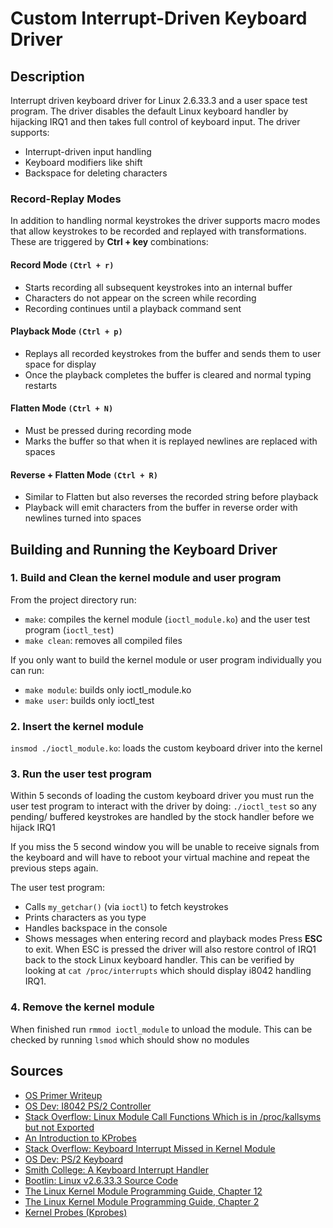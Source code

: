 # Custom Interrupt-Driven Keyboard Driver

## Description
Interrupt driven keyboard driver for Linux 2.6.33.3 and a user space test program. The driver disables the default Linux keyboard handler by hijacking IRQ1 and then takes full control of keyboard input.
The driver supports:
- Interrupt-driven input handling
- Keyboard modifiers like shift 
- Backspace for deleting characters
### Record-Replay Modes
In addition to handling normal keystrokes the driver supports macro modes that allow keystrokes to be recorded and replayed with transformations. These are triggered by **Ctrl + key** combinations:
#### Record Mode `(Ctrl + r)`
- Starts recording all subsequent keystrokes into an internal buffer
- Characters do not appear on the screen while recording
- Recording continues until a playback command sent

#### Playback Mode `(Ctrl + p)`
- Replays all recorded keystrokes from the buffer and sends them to user space for display
- Once the playback completes the buffer is cleared and normal typing restarts

#### Flatten Mode `(Ctrl + N)`
- Must be pressed during recording mode
- Marks the buffer so that when it is replayed newlines are replaced with spaces

#### Reverse + Flatten Mode `(Ctrl + R)`
- Similar to Flatten but also reverses the recorded string before playback
- Playback will emit characters from the buffer in reverse order with newlines turned into spaces

## Building and Running the Keyboard Driver
### 1. Build and Clean the kernel module and user program
From the project directory run:
- `make`: compiles the kernel module (`ioctl_module.ko`) and the user test program (`ioctl_test`)
- `make clean`: removes all compiled files

If you only want to build the kernel module or user program individually you can run:
- `make module`: builds only ioctl_module.ko
- `make user`: builds only ioctl_test

### 2. Insert the kernel module
`insmod ./ioctl_module.ko`: loads the custom keyboard driver into the kernel

### 3. Run the user test program
Within 5 seconds of loading the custom keyboard driver you must run the user test program to interact with the driver by doing:
`./ioctl_test`
 so any pending/ buffered keystrokes are handled by the stock handler before we hijack IRQ1

 If you miss the 5 second window you will be unable to receive signals from the keyboard and will have to reboot your virtual machine and repeat the previous steps again.

The user test program: 
- Calls `my_getchar()` (via `ioctl`) to fetch keystrokes
- Prints characters as you type
- Handles backspace in the console
- Shows messages when entering record and playback modes
Press **ESC** to exit. When ESC is pressed the driver will also restore control of IRQ1 back to the stock Linux keyboard handler. This can be verified by looking at `cat /proc/interrupts` which should display i8042 handling IRQ1.

### 4. Remove the kernel module
When finished run `rmmod ioctl_module` to unload the module. This can be checked by running `lsmod` which should show no modules

## Sources
- [OS Primer Writeup](https://www.cs.bu.edu/fac/richwest/cs552_fall_2025/assignments/primer/primer.html)
- [OS Dev: I8042 PS/2 Controller](https://wiki.osdev.org/I8042_PS/2_Controller)
- [Stack Overflow: Linux Module Call Functions Which is in /proc/kallsyms but not Exported](https://stackoverflow.com/questions/6455343/linux-module-call-functions-which-is-in-proc-kallsyms-but-not-exported)
- [An Introduction to KProbes](https://lwn.net/Articles/132196/)
- [Stack Overflow: Keyboard Interrupt Missed in Kernel Module](https://stackoverflow.com/questions/33933802/keyboard-interrupt-missed-in-kernel-module)
- [OS Dev: PS/2 Keyboard](https://wiki.osdev.org/PS/2_Keyboard)
- [Smith College: A Keyboard Interrupt Handler](https://www.science.smith.edu/~nhowe/262/oldlabs/keyboard.html)
- [Bootlin: Linux v2.6.33.3 Source Code](https://elixir.bootlin.com/linux/v2.6.33.3/source)
- [The Linux Kernel Module Programming Guide, Chapter 12](https://tldp.org/LDP/lkmpg/2.4/html/x1210.html)
- [The Linux Kernel Module Programming Guide, Chapter 2](https://tldp.org/LDP/lkmpg/2.6/html/x351.html#AEN374)
- [Kernel Probes (Kprobes)](https://docs.kernel.org/trace/kprobes.html)
